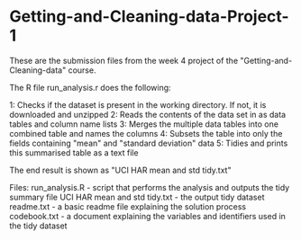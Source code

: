 # Getting-and-Cleaning-data-Project-1

These are the submission files from the week 4 project of the "Getting-and-Cleaning-data" course.

The R file run_analysis.r does the following:

1: Checks if the dataset is present in the working directory. If not, it is downloaded and unzipped
2: Reads the contents of the data set in as data tables and column name lists
3: Merges the multiple data tables into one combined table and names the columns
4: Subsets the table into only the fields containing "mean" and "standard deviation" data
5: Tidies and prints this summarised table as a text file

The end result is shown as "UCI HAR mean and std tidy.txt"

Files:
run_analysis.R - script that performs the analysis and outputs the tidy summary file
UCI HAR mean and std tidy.txt - the output tidy dataset
readme.txt - a basic readme file explaining the solution process
codebook.txt - a document explaining the variables and identifiers used in the tidy dataset
